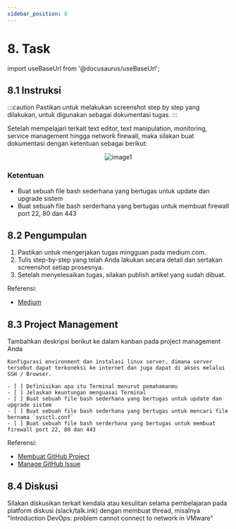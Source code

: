 ```yaml
---
sidebar_position: 8
---
```


# 8. Task

import useBaseUrl from '@docusaurus/useBaseUrl';

## 8.1 Instruksi

:::caution
Pastikan untuk melakukan screenshot step by step yang dilakukan, untuk digunakan sebagai dokumentasi tugas.
:::

Setelah mempelajari terkait text editor, text manipulation, monitoring, service management hingga network firewall, maka silakan buat dokumentasi dengan ketentuan sebagai berikut:

<center>
<img alt="image1" src={useBaseUrl('img/docs/ufw9.png')} />
</center>

### Ketentuan
- Buat sebuah file bash sederhana yang bertugas untuk update dan upgrade sistem
- Buat sebuah file bash serderhana yang bertugas untuk membuat firewall port 22, 80 dan 443 

## 8.2 Pengumpulan
1. Pastikan untuk mengerjakan tugas mingguan pada medium.com.
2. Tulis step-by-step yang telah Anda lakukan secara detail dan sertakan screenshot setiap prosesnya. 
3. Setelah menyelesaikan tugas, silakan publish artikel yang sudah dibuat.

Referensi:
- [Medium](/Getting-Started/Medium/Medium)

## 8.3 Project Management
Tambahkan deskripsi berikut ke dalam kanban pada project management Anda
```
Konfigurasi environment dan instalasi linux server, dimana server tersebut dapat terkoneksi ke internet dan juga dapat di akses melalui SSH / Browser.

- [ ] Definisikan apa itu Terminal menurut pemahamanmu
- [ ] Jelaskan keuntungan menguasai Terminal
- [ ] Buat sebuah file bash sederhana yang bertugas untuk update dan upgrade sistem
- [ ] Buat sebuah file bash sederhana yang bertugas untuk mencari file bernama `sysctl.conf`
- [ ] Buat sebuah file bash serderhana yang bertugas untuk membuat firewall port 22, 80 dan 443 
```

Referensi:
- [Membuat GitHub Project](/Getting-Started/Project-Management/Make-Project-Management)
- [Manage GitHub Issue](/Getting-Started/Project-Management/Issue-Dan-Status-Project)

## 8.4 Diskusi
Silakan diskusikan terkait kendala atau kesulitan selama pembelajaran pada platform diskusi (slack/talk.ink) dengan membuat thread, misalnya "Introduction DevOps: problem cannot connect to network in VMware" 